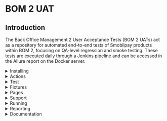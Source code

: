 # BOM 2 UAT
## Introduction
The Back Office Management 2 User Acceptance Tests (BOM 2 UATs) act as a repository for automated end-to-end tests of Smobilpay products within BOM 2, focusing on QA-level regression and smoke testing. These tests are executed daily through a Jenkins pipeline and can be accessed in the Allure report on the Docker server.


<details>
<summary>Installing</summary>
   
## Installing

### Prerequisites
To run our uats we need to install several tools depending on our OS:
1)   **Node.js**: as a runtime environemment for running cypress localy
2)  **VS code**: as our code editor.
3) **Git**: for code versionning and git operations.
4) **Web browser**: sucha as chrome or firefox (optionnal, cypress own is own  lite weight web browser Electron).

### Steps
1) Clone the repository from Bitbucket (in the develop branch) [Here](https://bitbucket.org/maviance-development/bom2_uat/src/develop/)
2) Checkout a new branch with `git checkout -b <branch name>`
3) Pull the latest version of the code with `git pull origin develop`
4) Install all the dependencies with in the bom2_uat directory with `npm install`
5) Verify that everything is functioning correctly by opening Cypress with the command `npx cypress open`. 
6) Ensure that windows similar to the one shown in the image below appear.

   <img alt="cypress" height="520" src="https://github.com/user-attachments/assets/ccc38d0e-47a3-4597-be61-e606df30009e" width="520"/>
</details>

<details>
<summary>Actions</summary>

## Actions

To simplify the test automation phase, we have established common actions to assist testers in performing repetitive tasks without needing to write the entire Cypress code. We have three main JavaScript files for our common actions:  \
![actions](https://github.com/user-attachments/assets/776b02a9-eaf6-42dc-8049-28f382565b85) 
1) `CommonActions.js` is a JavaScript class that provides a wide range of reusable functions for interacting with web elements and performing common actions in our E2E testing, along with utility functions for data manipulation.
2) `CommonServices.js` is a JavaScript class that includes a method for generating an access token using the provided username, password, and grant type to authenticate properly on the BOM2 platform.
3) `HttpActions.js` this class provides methods for sending HTTP requests (GET, POST, PUT, PATCH, DELETE) and asserting their responses in tests. Each method requires the endpoint URL, optional headers, and request data for certain request types. It utilizes Cypress's cy.request() to send requests and asserts the response status code, returning the response object for further processing. These methods are essential for making HTTP requests and verifying responses in end-to-end tests, ensuring data integrity.

</details>

<details>
<summary>Test</summary>
   
## Test

Here, we will explore how to set up test automation code with Cypress for end-to-end (E2E) testing in BOM2.
![setup](https://github.com/user-attachments/assets/8e9cb827-b045-495e-af98-e483795517fc) \
In the picture above, we see that to create a test suite, we need to create a new directory in the `e2e/tests` directory with the name of the test suite. Inside this directory, we can create a test file that should always end with the `.cy.js` extension. 
To write test here we have several steps to follow:
### Describe
is a function in the testing framework that is used to group
and organize test cases related to the feature of the application that we are testing. Inside this function, you
can define multiple test cases using `it` blocks to test different scenarios related to the
functionality that you are testing. This helps in structuring and categorizing the tests for better readability and
organization.
![describe](https://github.com/user-attachments/assets/24b1218c-50fe-40a2-a1fd-c5c1b385a30d)
### Before
This block is used to run setup code before any of the test
cases within the `describe` block are executed. In our case, we use it to load our test data and user data.
![before](https://github.com/user-attachments/assets/d6fb528a-ff55-4ca2-b435-7bdec600ca19)
### `it` Block
The `it()` function is used to define an individual test case and is typically placed inside a `describe()` block, which groups related tests together. Each `it()` block runs in isolation, ensuring that the application state is reset between tests, so they do not affect one another. Using multiple `it()` blocks enhances readability and maintainability by focusing on one functionality or scenario at a time. \
In our case, one or more it() blocks can refer to the acceptance criteria of an user story.
![it](https://github.com/user-attachments/assets/0c667438-c1e2-43d5-a2bd-efd30815d495)

### `it.skip()`
In Cypress, `it.skip()` is used to temporarily skip a specific test case without removing it from the codebase. This is particularly useful during development or debugging when you want to focus on other tests without executing a particular one.This feature helps maintain test organization and can be beneficial when dealing with flaky tests or when a feature is under development.

### `it.only()`
In Cypress, `it.only()` is used to run a specific test case while skipping all other tests in the suite. This is particularly helpful during development or debugging when you want to focus on a single test without executing the entire test suite.This feature is useful for ensuring that you can quickly iterate on a single test without the distraction of other tests running simultaneously.

### `beforeEach()` and `afterEach()`
In Cypress, `beforeEach()` and `afterEach()` are used to set up and tear down conditions for tests within a `describe()` block. The `beforeEach()` function runs before each individual test case defined by `it()`, allowing you to set up common prerequisites, such as navigating to a specific page or resetting application state. Conversely, `afterEach()` runs after each test case, which is useful for cleaning up or resetting any changes made during the test.

### Tags
In Cypress, test tags are used to categorize and organize tests based on their purpose and scope. in our project we have three main tags: `<smoke>`, `<sanity>`, and `<regression>`:
1) `<smoke>` tests are a subset of test cases that verify the most critical functionalities of an application to ensure that the basic features work correctly after a new build or deployment. They act as a quick check to confirm that the application is stable enough for further testing.

2) `<sanity>` tests are focused on verifying specific functionalities after changes have been made, such as bug fixes or new feature implementations. They ensure that the particular areas of the application impacted by the changes are functioning as expected without performing exhaustive testing.

3) `<regression>` tests are designed to confirm that previously developed and tested features still work after changes, such as enhancements or bug fixes, have been made to the codebase. They help identify any unintended side effects caused by recent updates.
</details>

<details>
<summary>Fixtures</summary>

## Fixtures

fixtures are used to manage and load external data for testing purposes, typically stored in JSON or Javascript files. By utilizing the `cy.fixture()` command, we can easily load this data into our tests, allowing for better organization and reusability of test data. This is particularly useful for specific data such as expectation data, templates (e.g., Bulk Payment XLS files), external data (media, documents, proofs), mocked API responses, user data for different test environments, and more, without requiring live interactions (e.g., database access or human actions).
![fixtures](https://github.com/user-attachments/assets/87e98d95-0b21-4065-9a72-595cfea5141f)
</details>

<details>
<summary>Pages</summary>

## Pages

This folder contains classes for the web pages being tested. Each class includes web element identifiers and action methods for interacting with the elements on the page, based on common actions. \

![pages](https://github.com/user-attachments/assets/800e8626-733e-4ef5-92c0-5d90915525c2)

1) **in Red** we have different pages (classes) along with their identifiers and methods
2) **in Yellow** we have the structure of a << page >> with identifiers organized by page section.
3) Below is the structure of an action method for a page, which clicks on the profile icon on the home page. \
   
   ![action](https://github.com/user-attachments/assets/02b5c7b8-9f42-4550-a7e9-0a48ef894bd3)
   
</details>

<details>
<summary>Support</summary>
   
## Support

It provides a variety of useful modules for common test actions, such as adjusting the viewport, changing the test environment, and logging into BOM 2 based on the user role, among others.
<img alt="support" height="240" src="Desktop_screenshot_(10).png" width="240"/>
Refering to the caption below, we have in our project  four support modules:

1) `command.js` is defining custom Cypress commands for a test automation script, such as: 
   * Read the JSON file to pass test data in a test;
   * Login to the application based on the user role
   * Logout user from the application
2) `e2e.js` is setting up configurations and behaviors for our test,  such as 
   * Set the default command timeout
   * Set the default viewport size
   * Disable screenshots during test runs
   * Before running any tests, read users data and store in Cypress env variable userData for later use.
   * Before running any tests, read service endpoints data and store in Cypress env variable endpoints for later use.
   * Before running any tests, store environment config info in Cypress env variable env_config for later use.
   * Before each test, group tests by matching test type value
3) `envconfig.js` contains all the URLs for each service available in BOM2, depending on the test environment.
4) `excelUtility.js` It is a module used to read Excel files and return their content.
</details>

<details>
<summary>Running</summary>
   
## Running

Here we could run the tests in two different ways: in a **_console_** or in a **_browser interface_**

### Console
To run a suite of e2e tests in console just run `npx cypress run --spec cypress/e2e/tests/suite_name`

   <img alt="console_test" height="520" src="https://github.com/user-attachments/assets/c9cd4e6c-efb3-4930-b821-9f55c98748c9" width="520"/> \
to run a specific test in a suite, run `npx cypress run --spec cypress/e2e/tests/suite_name/test_file_name.cy.js`    

Running tests in the console will perform end-to-end (E2E) testing of the specified tests in a browser and display results in screenshots in the event of failing tests, without opening any specific windows.

### Browser interface
To run our test in browser interface, we should first of all open cypress interface by running `npx cypress open` \
then on the interface select **E2E Testing**, after that select the browser in wich you want to perform your e2e tests like in the picture below. \
<img alt="broswer" height="https://github.com/user-attachments/assets/5500ba19-7488-476b-8102-221" width="520"/> \
Then, begin the end-to-end (E2E) testing by selecting the specifications in which you want to conduct your tests.

<img alt="spec" height="520" src="https://github.com/user-attachments/assets/6869c50f-ab48-482e-aedd-a950f60f2a68" width="520"/> \
We have the test runner interface with annotations displayed here.

![annotate](https://github.com/user-attachments/assets/3fa8b41f-5019-42e1-b00f-02335683442d)

1) **Test Specs:** we can see the test suites and their corresponding test files here.
2) **Tests cases:** here, we have the different test cases along with their statuses after running the automated tests.
3) **Realtime testing interface:** it displays in real-time how the test is progressing.
4) **Spec file:** we have the test specification file that is currently running, along with the remaining time for the test to complete.
5) **Passed Tests:** this section contains the number of tests that have passed.
6) **Failed Tests:** this section contains the number of tests that have failed.
7) **Skipped Tests:** this section displays the number of tests that have been skipped.
8) **Run/Stop button:** used to run tests or stop them while they are in progress.
9) **Identifier targeter:** used to directly target identifiers on the web page with Cypress
10) **Screen size:** displays the current size of the test interface and is primarily used for responsive test cases.
</details>

<details>
<summary>Reporting</summary>
   
## Reporting

In Cypress, reporting is an essential feature that enhances test visibility and debugging capabilities. Cypress automatically captures screenshots of failed tests, which can be invaluable for diagnosing issues. By default, a screenshot is taken whenever a test fails, allowing developers to see the application state at the time of the failure. This feature can be customized through the configuration file to adjust when screenshots are taken.

Additionally, Cypress can be integrated with Allure Reports, a popular reporting tool that provides a more detailed and visually appealing representation of test results. To use Allure with Cypress, we typically need to install specific plugins and configure them in our project [more here](#internal-docs). Once set up, Allure generates comprehensive reports that include test status, execution times, and detailed logs, along with screenshots and videos. This integration helps us analyze test outcomes more effectively and track regression over time, making it easier to maintain high-quality software. In our case, we use an [Allure server](https://allure-ui.dev.maviance.info/allure-docker-service-ui/projects/bom2-uat) linked to the Jenkins pipeline, allowing tests to run daily at a specific hour. To execute these tests, Allure's base test configuration relies on test tags (e.g., `<smoke>`, `<regression>`) and the test environment (Integration, Acceptance).
![allure](https://github.com/user-attachments/assets/edd04d93-900c-4eff-bbec-3c98dfc7c866)
</details>

<details>
<summary>Documentation</summary>
   
## Documentation

### Internal docs
[Automated E2E Tests for BOM2](https://maviance.atlassian.net/wiki/spaces/MD/pages/3072098320/Automated+E2E+Tests+for+BOM+2) \
[Local test reporting with Cypress and Allure](https://maviance.atlassian.net/wiki/spaces/MD/pages/3072229408/05-Reporting+and+Setting+up+reporting+plugin) \
[Allure Reporting Tool](https://maviance.atlassian.net/wiki/spaces/MD/pages/2650538352/Allure+Reporting+Tool)
### External docs
[Cypress Documentation](https://docs.cypress.io/guides/overview/why-cypress) \
[Cypress test writing and organizing](https://docs.cypress.io/guides/core-concepts/writing-and-organizing-tests)
</details>

